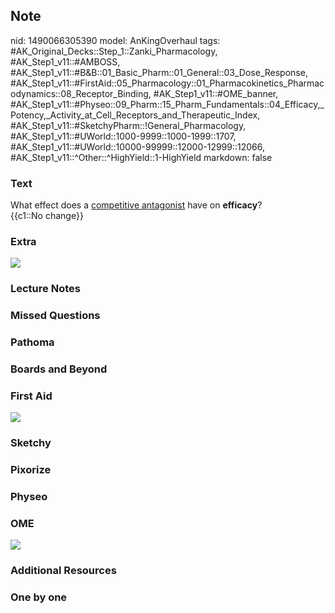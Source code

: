 ## Note
nid: 1490066305390
model: AnKingOverhaul
tags: #AK_Original_Decks::Step_1::Zanki_Pharmacology, #AK_Step1_v11::#AMBOSS, #AK_Step1_v11::#B&B::01_Basic_Pharm::01_General::03_Dose_Response, #AK_Step1_v11::#FirstAid::05_Pharmacology::01_Pharmacokinetics_Pharmacodynamics::08_Receptor_Binding, #AK_Step1_v11::#OME_banner, #AK_Step1_v11::#Physeo::09_Pharm::15_Pharm_Fundamentals::04_Efficacy,_Potency,_Activity_at_Cell_Receptors_and_Therapeutic_Index, #AK_Step1_v11::#SketchyPharm::!General_Pharmacology, #AK_Step1_v11::#UWorld::1000-9999::1000-1999::1707, #AK_Step1_v11::#UWorld::10000-99999::12000-12999::12066, #AK_Step1_v11::^Other::^HighYield::1-HighYield
markdown: false

### Text
<div>
  <div>
    What effect does a <u>competitive antagonist</u> have on
    <b>efficacy</b>?
  </div>
  <div>
    {{c1::No change}}
  </div>
</div>

### Extra
<img src="paste-381603549282764.jpg">

### Lecture Notes


### Missed Questions


### Pathoma


### Boards and Beyond


### First Aid
<img src="tmppxVfu_.png">

### Sketchy


### Pixorize


### Physeo


### OME
<div class="ome-widget">
  <a href="https://onlinemeded.org?ref=anki"><img src=
  "_OME_AnkiFlashcards_General_4.png"></a>
</div>

### Additional Resources


### One by one

